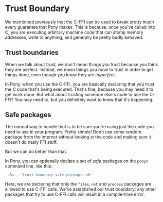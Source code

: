 # Trust Boundary

We mentioned previously that the C-FFI can be used to break pretty much every guarantee that Pony makes. This is because, once you've called into C, you are executing arbitrary machine code that can stomp memory addresses, write to anything, and generally be pretty badly behaved.

## Trust boundaries

When we talk about trust, we don't mean things you trust because you think they are perfect. Instead, we mean things you _have_ to trust in order to get things done, even though you know they are _imperfect_.

In Pony, when you use the C-FFI, you are basically declaring that you trust the C code that's being executed. That's fine, because you may need it to get work done. But what about trusting someone else's code to use the C-FFI? You may need to, but you definitely want to know that it's happening.

## Safe packages

The normal way to handle that is to be sure you're using just the code you need to use in your program. Pretty simple! Don't use some random package from the internet without looking at the code and making sure it doesn't do nasty FFI stuff.

But we can do better than that.

In Pony, you can optionally declare a set of _safe_ packages on the `ponyc` command line, like this:

```sh
--8<-- "trust-boundary-safe-packages.sh"
```

Here, we are declaring that only the `files`, `net` and `process` packages are allowed to use C-FFI calls. We've established our trust boundary: any other packages that try to use C-FFI calls will result in a compile-time error.
